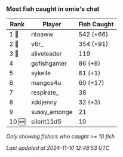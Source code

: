 ### Most fish caught in omie's chat
| Rank | Player | Fish Caught |
|------|--------|-----------|
| 1 🥇  | ritaaww  | 542 (+66) |
| 2 🥈  | v6r_  | 354 (+91) |
| 3 🥉  | aliveleader  | 119 |
| 4  | gofishgamer  | 86 (+8) |
| 5  | sykelle  | 61 (+1) |
| 6  | mangos4u  | 60 (+17) |
| 7  | respirate_  | 38 |
| 8  | xddjenny  | 32 (+3) |
| 9  | sussy_amonge  | 21 |
| 10 🆕 | silent11d5  | 10 |

_Only showing fishers who caught >= 10 fish_

_Last updated at 2024-11-10 12:48:53 UTC_